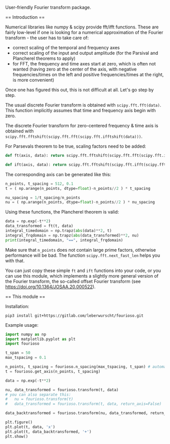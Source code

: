 User-friendly Fourier transform package.

== Introduction ==

Numerical libraries like numpy & scipy provide fft/ifft functions.
These are fairly low-level if one is looking for a numerical approximation of the Fourier transform - the user has to take care of:

* correct scaling of the temporal and frequency axes
* correct scaling of the input and output amplitude (for the Parsival and Plancherel theorems to apply)
* for FFT, the frequency and time axes start at zero, which is often not wanted (having zero at the center of the axis, with negative frequencies/times on the left and positive frequencies/times at the right, is more convenient)

Once one has figured this out, this is not difficult at all. Let's go step by step.

The usual discrete Fourier transform is obtained with `scipy.fft.fft(data)`. This function implicitly assumes that time and frequency axis begin with zero.

The discrete Fourier transform for zero-centered frequency & time axis is obtained with `scipy.fft.fftshift(scipy.fft.fft(scipy.fft.ifftshift(data)))`.

For Parsevals theorem to be true, scaling factors need to be added:

```python
def ft(axis, data): return scipy.fft.fftshift(scipy.fft.fft(scipy.fft.ifftshift(data))) * (axis[1]-axis[0])

def ift(axis, data): return scipy.fft.fftshift(scipy.fft.ifft(scipy.fft.ifftshift(data))) * (axis[1]-axis[0]) * axis.size
```

The corresponding axis can be generated like this:

```python
n_points, t_spacing = 512, 0.1
t = ( np.arange(n_points, dtype=float)-n_points//2 ) * t_spacing

nu_spacing = 1/t_spacing/n_points
nu = ( np.arange(n_points, dtype=float)-n_points//2 ) * nu_spacing
```

Using these functions, the Plancherel theorem is valid:

```python
data = np.exp(-t**2)
data_transformed = ft(t, data)
integral_timedomain = np.trapz(abs(data)**2, t)
integral_frqdomain = np.trapz(abs(data_transformed)**2, nu)
print(integral_timedomain, "==", integral_frqdomain)
```

Make sure that `n_points` does not contain large prime factors, otherwise performance will be bad. The function `scipy.fft.next_fast_len` helps you with that.

You can just copy these simple `ft` and `ift` functions into your code, or you can use this module, which implements a slightly more general version of the Fourier transform, the so-called offset Fourier transform (see <https://doi.org/10.1364/JOSAA.20.000522>).

== This module ==

Installation:

```
pip3 install git+https://gitlab.com/leberwurscht/fourioso.git
```

Example usage:

```python
import numpy as np
import matplotlib.pyplot as plt
import fourioso

t_span = 50
max_tspacing = 0.1

n_points, t_spacing = fourioso.n_spacing(max_tspacing, t_span) # automatically chooses efficient n_points
t = fourioso.get_axis(n_points, t_spacing)

data = np.exp(-t**2)

nu, data_transformed = fourioso.transform(t, data)
# you can also separate this:
#   nu = fourioso.transform(t)
#   data_transformed = fourioso.transform(t, data, return_axis=False)

data_backtransformed = fourioso.transform(nu, data_transformed, return_axis=False)

plt.figure()
plt.plot(t, data, 'x')
plt.plot(t, data_backtransformed, '+')
plt.show()
```
